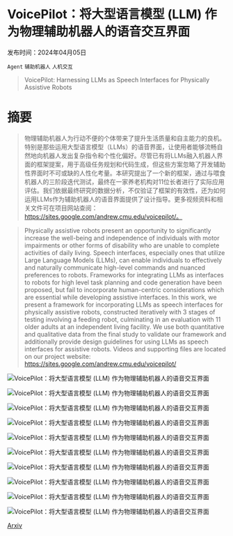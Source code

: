 # VoicePilot：将大型语言模型 (LLM) 作为物理辅助机器人的语音交互界面

发布时间：2024年04月05日

`Agent` `辅助机器人` `人机交互`

> VoicePilot: Harnessing LLMs as Speech Interfaces for Physically Assistive Robots

# 摘要

> 物理辅助机器人为行动不便的个体带来了提升生活质量和自主能力的良机。特别是那些运用大型语言模型（LLMs）的语音界面，让使用者能够流畅自然地向机器人发出复杂指令和个性化偏好。尽管已有将LLMs融入机器人界面的框架提案，用于高级任务规划和代码生成，但这些方案忽略了开发辅助性界面时不可或缺的人性化考量。本研究提出了一个新的框架，通过与喂食机器人的三阶段迭代测试，最终在一家养老机构对11位长者进行了实际应用评估。我们依据最终研究的数据分析，不仅验证了框架的有效性，还为如何运用LLMs作为辅助机器人的语音界面提供了设计指导。更多视频资料和相关文件可在项目网站查阅：https://sites.google.com/andrew.cmu.edu/voicepilot/。

> Physically assistive robots present an opportunity to significantly increase the well-being and independence of individuals with motor impairments or other forms of disability who are unable to complete activities of daily living. Speech interfaces, especially ones that utilize Large Language Models (LLMs), can enable individuals to effectively and naturally communicate high-level commands and nuanced preferences to robots. Frameworks for integrating LLMs as interfaces to robots for high level task planning and code generation have been proposed, but fail to incorporate human-centric considerations which are essential while developing assistive interfaces. In this work, we present a framework for incorporating LLMs as speech interfaces for physically assistive robots, constructed iteratively with 3 stages of testing involving a feeding robot, culminating in an evaluation with 11 older adults at an independent living facility. We use both quantitative and qualitative data from the final study to validate our framework and additionally provide design guidelines for using LLMs as speech interfaces for assistive robots. Videos and supporting files are located on our project website: https://sites.google.com/andrew.cmu.edu/voicepilot/

![VoicePilot：将大型语言模型 (LLM) 作为物理辅助机器人的语音交互界面](../../../paper_images/2404.04066/x1.png)

![VoicePilot：将大型语言模型 (LLM) 作为物理辅助机器人的语音交互界面](../../../paper_images/2404.04066/x2.png)

![VoicePilot：将大型语言模型 (LLM) 作为物理辅助机器人的语音交互界面](../../../paper_images/2404.04066/x3.png)

![VoicePilot：将大型语言模型 (LLM) 作为物理辅助机器人的语音交互界面](../../../paper_images/2404.04066/x4.png)

![VoicePilot：将大型语言模型 (LLM) 作为物理辅助机器人的语音交互界面](../../../paper_images/2404.04066/x5.png)

![VoicePilot：将大型语言模型 (LLM) 作为物理辅助机器人的语音交互界面](../../../paper_images/2404.04066/x6.png)

![VoicePilot：将大型语言模型 (LLM) 作为物理辅助机器人的语音交互界面](../../../paper_images/2404.04066/x7.png)

![VoicePilot：将大型语言模型 (LLM) 作为物理辅助机器人的语音交互界面](../../../paper_images/2404.04066/x8.png)

![VoicePilot：将大型语言模型 (LLM) 作为物理辅助机器人的语音交互界面](../../../paper_images/2404.04066/x9.png)

![VoicePilot：将大型语言模型 (LLM) 作为物理辅助机器人的语音交互界面](../../../paper_images/2404.04066/x10.png)

[Arxiv](https://arxiv.org/abs/2404.04066)
